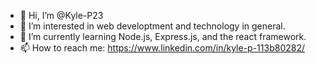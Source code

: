 - 👋 Hi, I’m @Kyle-P23
- 👀 I’m interested in web developtment and technology in general.
- 🌱 I’m currently learning Node.js, Express.js, and the react framework.
- 📫 How to reach me: https://www.linkedin.com/in/kyle-p-113b80282/

<!---
Kyle-P23/Kyle-P23 is a ✨ special ✨ repository because its `README.md` (this file) appears on your GitHub profile.
You can click the Preview link to take a look at your changes.
--->
